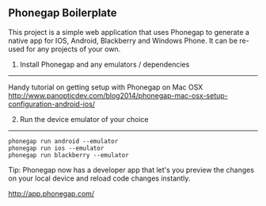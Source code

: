 Phonegap Boilerplate
----------------------

This project is a simple web application that uses Phonegap to generate a native app
for IOS, Android, Blackberry and Windows Phone. It can be re-used for any projects of your own.

1) Install Phonegap and any emulators / dependencies
-------------------------------------------

Handy tutorial on getting setup with Phonegap on Mac OSX
http://www.panopticdev.com/blog2014/phonegap-mac-osx-setup-configuration-android-ios/


2) Run the device emulator of your choice
-----------------------------------------

    phonegap run android --emulator
    phonegap run ios --emulator
    phonegap run blackberry --emulator

Tip: Phonegap now has a developer app that let's you preview the changes on your local device and reload code changes instantly.

http://app.phonegap.com/
